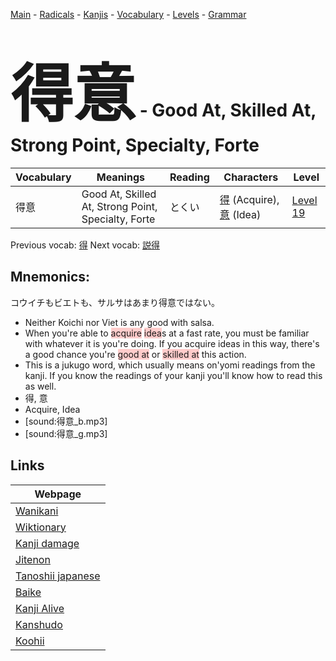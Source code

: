 <style> bigfont {font-size: 100px}</style>
[Main](../README.md) -
[Radicals](../radicals.md) -
[Kanjis](../kanjis.md) -
[Vocabulary](../vocabulary.md) -
[Levels](../levels.md) -
[Grammar](../grammar.md)
# <bigfont> 得意</bigfont> - Good At, Skilled At, Strong Point, Specialty, Forte 

| Vocabulary | Meanings | Reading | Characters | Level |
| --- | --- | --- | --- | --- |
| 得意 | Good At, Skilled At, Strong Point, Specialty, Forte | とくい |  [得](../kanjis/得.md) (Acquire), [意](../kanjis/意.md) (Idea) | [Level 19](../levels/wk_level19.md) |

Previous vocab: [得](得.md) Next vocab: [説得](説得.md) 

## Mnemonics:
コウイチもビエトも、サルサはあまり得意ではない。
* Neither Koichi nor Viet is any good with salsa.
* When you're able to <span style="background-color:#ffcccb"> acquire</span> <span style="background-color:#ffcccb"> idea</span>s at a fast rate, you must be familiar with whatever it is you're doing. If you acquire ideas in this way, there's a good chance you're <span style="background-color:#ffcccb"> good at</span> or <span style="background-color:#ffcccb"> skilled at</span> this action.
* This is a jukugo word, which usually means on'yomi readings from the kanji. If you know the readings of your kanji you'll know how to read this as well.
* 得, 意
* Acquire, Idea
* [sound:得意_b.mp3]
* [sound:得意_g.mp3]


## Links 

| Webpage |
| --- |
| [Wanikani          ](https://www.wanikani.com/kanji/得意) |
| [Wiktionary        ](https://en.wiktionary.org/wiki/得意) |
| [Kanji damage      ](http://www.kanjidamage.com/kanji/search?utf8=✓&q=得意) |
| [Jitenon           ](https://jitenon.com/kanji/得意) |
| [Tanoshii japanese ](https://www.tanoshiijapanese.com/dictionary/kanji.cfm?k=得意) |
| [Baike             ](https://baike.baidu.com/item/得意) |
| [Kanji Alive       ](https://app.kanjialive.com/得意) |
| [Kanshudo          ](https://www.kanshudo.com/searchmn?q=得意) |
| [Koohii            ](https://kanji.koohii.com/study/kanji/得意) |
